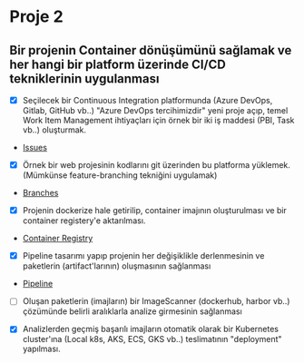 # Proje 2
## Bir projenin Container dönüşümünü sağlamak ve her hangi bir platform üzerinde CI/CD tekniklerinin uygulanması
- [x] Seçilecek bir Continuous Integration platformunda (Azure DevOps, Gitlab, GitHub vb..) "Azure DevOps tercihimizdir" yeni proje
açıp, temel Work Item Management ihtiyaçları için örnek bir iki iş maddesi (PBI, Task vb..) oluşturmak.
- [Issues](https://github.com/onderhamamcioglu/Task2/issues?q=)
- [x] Örnek bir web projesinin kodlarını git üzerinden bu platforma yüklemek. (Mümkünse feature-branching tekniğini uygulamak)
- [Branches](https://github.com/onderhamamcioglu/Task2/branches)
- [x]  Projenin dockerize hale getirilip, container imajının oluşturulması ve bir container registery'e aktarılması.
- [Container Registry](https://ghcr.io/onderhamamcioglu/task2)
- [x]  Pipeline tasarımı yapıp projenin her değişiklikle derlenmesinin ve paketlerin (artifact'larının) oluşmasının sağlanması
- [Pipeline](https://github.com/onderhamamcioglu/Task2/blob/prod/.github/workflows/actions.yml)
- [ ]  Oluşan paketlerin (imajların) bir ImageScanner (dockerhub, harbor vb..) çözümünde belirli aralıklarla analize girmesinin
sağlanması

- [x] Analizlerden geçmiş başarılı imajların otomatik olarak bir Kubernetes cluster'ına (Local k8s, AKS, ECS, GKS vb..) teslimatının
"deployment" yapılması.
